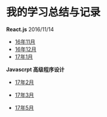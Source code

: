# 我的学习总结与记录
**React.js**  2016/11/14

* [16年11月](https://github.com/HTML50/study-notes/tree/master/react)
* [16年12月](https://github.com/HTML50/study-notes/tree/master/react/react12.md)
* [17年1月](https://github.com/HTML50/study-notes/tree/master/react/react1701.md)



**Javascrpt  高级程序设计**

- [17年2月](https://github.com/HTML50/study-notes/tree/master/pro-js/pro-js-1702.md)
- [17年3月](https://github.com/HTML50/study-notes/tree/master/pro-js/pro-js-1703.md)

- [17年5月](https://github.com/HTML50/study-notes/tree/master/pro-js/pro-js-1705.md)

